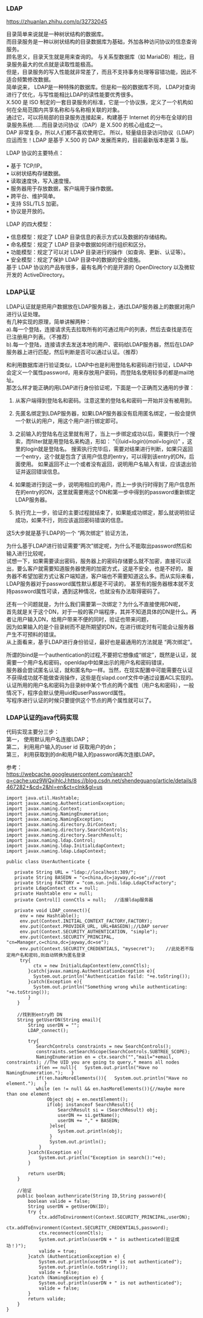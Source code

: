### LDAP
https://zhuanlan.zhihu.com/p/32732045 

目录简单来说就是一种树状结构的数据库。  
而目录服务是一种以树状结构的目录数据库为基础，外加各种访问协议的信息查询服务。  
顾名思义，目录天生就是用来查询的。 
与关系型数据库（如 MariaDB）相比，目录服务最大的优点就是读取性能极高。  
但是，目录服务的写入性能就非常差了，而且不支持事务处理等容错功能，因此不适合频繁修改数据。  
简单说来， LDAP是一种特殊的数据库。但是和一般的数据库不同， LDAP对查询进行了优化，与写性能相比LDAP的读性能要优秀很多。  
X.500 是 ISO 制定的一套目录服务的标准，它是一个协议族，定义了一个机构如何在全局范围内共享名称和与名称相关联的对象。  
通过它，可以将局部的目录服务连接起来，构建基于 Internet 的分布在全球的目录服务系统……而目录访问协议（DAP）是 X.500 的核心组成之一。  
DAP 非常复杂，所以人们都不喜欢使用它。 
所以，轻量级目录访问协议（LDAP）应运而生！LDAP 是基于 X.500 的 DAP 发展而来的，目前最新版本是第 3 版。  

LDAP 协议的主要特点： 

• 基于 TCP/IP。  
• 以树状结构存储数据。  
• 读取速度快，写入速度慢。  
• 服务器用于存放数据，客户端用于操作数据。  
• 跨平台、维护简单。  
• 支持 SSL/TLS 加密。  
• 协议是开放的。  

LDAP 的四大模型：  

• 信息模型：规定了 LDAP 目录信息的表示方式以及数据的存储结构。  
• 命名模型：规定了 LDAP 目录中数据如何进行组织和区分。  
• 功能模型：规定了可以对 LDAP 目录进行的操作（如查询、更新、认证等）。  
• 安全模型：规定了保护 LDAP 目录中的数据的安全措施。  
基于 LDAP 协议的产品有很多，最有名两个的是开源的 OpenDirectory 以及微软开发的 ActiveDirectory。  

### LDAP认证
LDAP认证就是把用户数据放在LDAP服务器上，通过LDAP服务器上的数据对用户进行认证处理。  
有几种实现的原理，简单讲解两种：  
 a).每一个登陆，连接请求先去拉取所有的可通过用户的列表，然后去查找是否在已注册用户列表。（不推荐）   
 b).每一个登陆，连接请求去发送本地的用户、密码给LDAP服务器，然后在LDAP服务器上进行匹配，然后判断是否可以通过认证。（推荐）   
     
和利用数据库进行验证类似，LDAP中也是利用登陆名和密码进行验证，LDAP中会定义一个属性password，用来存放用户密码，而登陆名使用较多的都是mail地址。  
那怎么样才能正确的用LDAP进行身份验证呢，下面是一个正确而又通用的步骤：  
  1. 从客户端得到登陆名和密码。注意这里的登陆名和密码一开始并没有被用到。
  
  2. 先匿名绑定到LDAP服务器，如果LDAP服务器没有启用匿名绑定，一般会提供一个默认的用户，用这个用户进行绑定即可。 
  
  3. 之前输入的登陆名在这里就有用了，当上一步绑定成功以后，需要执行一个搜索，而filter就是用登陆名来构造，形如： "(|(uid=$login)(mail=$login))" ，这里的login就是登陆名。
     搜索执行完毕后，需要对结果进行判断，如果只返回一个entry，这个就是包含了该用户信息的entry，可以得到该entry的DN，后面使用。
     如果返回不止一个或者没有返回，说明用户名输入有误，应该退出验证并返回错误信息。
     
  4. 如果能进行到这一步，说明用相应的用户，而上一步执行时得到了用户信息所在的entry的DN，这里就需要用这个DN和第一步中得到的password重新绑定LDAP服务器。 
  
  5. 执行完上一步，验证的主要过程就结束了，如果能成功绑定，那么就说明验证成功，如果不行，则应该返回密码错误的信息。 
  
       
   这5大步就是基于LDAP的一个 “两次绑定” 验证方法，
       
  为什么基于LDAP进行验证需要“两次”绑定呢，为什么不能取出password然后和输入进行比较呢，    
  试想一下，如果需要读出密码，服务器上的密码存储要么就不加密，直接可以读出，要么客户就需要知道服务器使用的加密方式，这是不安全，也是不好的，
  服务器不希望加密方式让客户端知道，客户端也不需要知道这么多。而从实际来看，LDAP服务器对于password属性默认都是不可读的，
  甚至有的服务器根本就不支持password属性可读，遇到这种情况，也就没有办法取得密码了。  
        
 还有一个问题就是，为什么我们需要第一次绑定？为什么不直接使用DN呢，  
  首先就是关于这个DN，对于一般的客户端程序，其并不知道具体的DN是什么。再者让用户输入DN，给用户带来不便的同时，验证也带来问题，  
  因为如果输入的是个目录树而不是所期望的DN，在进行绑定时有可能会让服务器产生不可预料的错误。  
  从上面看来，基于LDAP进行身份验证，最好也是最通用的方法就是 “两次绑定”。  
       
所谓的bind是一个authentication的过程,不要把它想像成“绑定”，既然是认证，就需要一个用户名和密码，openldap中如果出示的用户名和密码错误，  
服务器会尝试匿名认证，就和匿名ftp一样。当然，在现实配置中可能需要在认证不获得成功就不能做查询操作，这些是在slapd.conf文件中通过设置ACL实现的。  
认证所用的用户名和密码为目录树中某个节点的两个属性（用户名和密码），一般情况下，程序会默认使用uid和userPassword属性。  
写程序进行认证的时候只要提供这个节点的两个属性就可以了。  

### LDAP认证的java代码实现  
代码实现主要分三步：  
第一，	使用默认用户名连接LDAP；  
第二，	利用用户输入的user id 获取用户的dn；  
第三，	利用获取到的dn和用户输入的password再次连接LDAP。

参考：  
https://webcache.googleusercontent.com/search?q=cache:upz9WQxjhlcJ:https://blog.csdn.net/shendeguang/article/details/8467282+&cd=2&hl=en&ct=clnk&gl=us

~~~
import java.util.Hashtable;    
import javax.naming.AuthenticationException;  
import javax.naming.Context;  
import javax.naming.NamingEnumeration;  
import javax.naming.NamingException;  
import javax.naming.directory.DirContext;  
import javax.naming.directory.SearchControls;  
import javax.naming.directory.SearchResult;  
import javax.naming.ldap.Control;  
import javax.naming.ldap.InitialLdapContext;  
import javax.naming.ldap.LdapContext;    

public class UserAuthenticate {

   private String URL = "ldap://localhost:389/";
   private String BASEDN = "c=china,dc=jayway,dc=se";//root
   private String FACTORY = "com.sun.jndi.ldap.LdapCtxFactory";
   private LdapContext ctx = null;
   private Hashtable env = null;
   private Control[] connCtls = null;   //连接ldap服务器
   
   private void LDAP_connect(){
     env = new Hashtable();
	 env.put(Context.INITIAL_CONTEXT_FACTORY,FACTORY);
	 env.put(Context.PROVIDER_URL, URL+BASEDN);//LDAP server
	 env.put(Context.SECURITY_AUTHENTICATION, "simple");
	 env.put(Context.SECURITY_PRINCIPAL, "cn=Manager,c=china,dc=jayway,dc=se");
	 env.put(Context.SECURITY_CREDENTIALS, "mysecret");    //此处若不指定用户名和密码,则自动转换为匿名登录
     try{
    	  ctx = new InitialLdapContext(env,connCtls);
		}catch(javax.naming.AuthenticationException e){
		  System.out.println("Authentication faild: "+e.toString());
		}catch(Exception e){
		  System.out.println("Something wrong while authenticating: "+e.toString());
		}
	}
	
	//找到到entry的 DN
	String getUserDN(String email){
    	String userDN = "";
		LDAP_connect();
		
		try{
		   SearchControls constraints = new SearchControls();
		   constraints.setSearchScope(SearchControls.SUBTREE_SCOPE);
		   NamingEnumeration en = ctx.search("","mail="+email, constraints); //The UID you are going to query,* means all nodes
		   if(en == null){   System.out.println("Have no NamingEnumeration.");   }
		   if(!en.hasMoreElements()){   System.out.println("Have no element.");   }
		   while (en != null && en.hasMoreElements()){//maybe more than one element
		       Object obj = en.nextElement();
			   if(obj instanceof SearchResult){
			       SearchResult si = (SearchResult) obj;
				   userDN += si.getName();
				   userDN += "," + BASEDN;
				}else{
  				   System.out.println(obj);
				}
				System.out.println();
			}
		}catch(Exception e){
 		    System.out.println("Exception in search():"+e);
		}

		return userDN;
	} 

    //验证
	public boolean authenricate(String ID,String password){
  	    boolean valide = false;
		String userDN = getUserDN(ID);
		try {
		    ctx.addToEnvironment(Context.SECURITY_PRINCIPAL,userDN);
			ctx.addToEnvironment(Context.SECURITY_CREDENTIALS,password);
			ctx.reconnect(connCtls);
			System.out.println(userDN + " is authenticated(验证成功！)");
			valide = true;
		}catch (AuthenticationException e) {
		    System.out.println(userDN + " is not authenticated");
			System.out.println(e.toString());
			valide = false;
		}catch (NamingException e) {
		    System.out.println(userDN + " is not authenticated");
			valide = false;
		}
		return valide;
	} 
}

~~~
